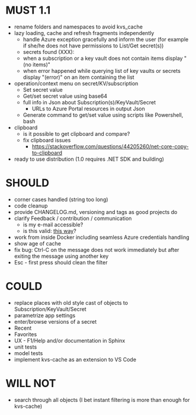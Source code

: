 # MUST 1.1

- rename folders and namespaces to avoid kvs_cache
- lazy loading, cache and refresh fragments independently
  - handle Azure exception gracefully and inform the user (for example if she/he does not have permissions to List/Get secret(s))
  - secrets found (XXX):
  - when a subscription or a key vault does not contain items display "(no items)"
  - when error happened while querying list of key vaults or secrets display "(error)" on an item containing the list
- operation/context menu on secret/KV/subscription
  - Set secret value
  - Get/set secret value using base64
  - full info in Json about Subscription(s)/KeyVault/Secret
    - URLs to Azure Portal resources in output Json
  - Generate command to get/set value using scripts like Powershell, bash
- clipboard
  - is it possible to get clipboard and compare? 
  - fix clipboard issues
    - https://stackoverflow.com/questions/44205260/net-core-copy-to-clipboard
- ready to use distribution (1.0 requires .NET SDK and building)

# SHOULD

- corner cases handled (string too long)
- code cleanup
- provide CHANGELOG.md, versioning and tags as good projects do
- clarify Feedback / contribution / communication
  - is my e-mail accessible?
  - is this valid: [this way](https://stackoverflow.com/a/49277449/669692)?
- work from inside Docker including seamless Azure credentials handling
- show age of cache
- fix bug: Ctrl-C on the message does not work immediately but after exiting the message using another key
- Esc - first press should clean the filter

# COULD

- replace places with old style cast of objects to Subscription/KeyVault/Secret
- parametrize app settings
- enter/browse versions of a secret
- Recent
- Favorites
- UX - F1/Help and/or documentation in Sphinx
- unit tests
- model tests
- implement kvs-cache as an extension to VS Code

# WILL NOT

- search through all objects (I bet instant filtering is more than enough for kvs-cache)
